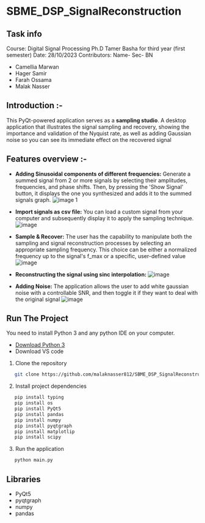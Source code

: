 # SBME_DSP_SignalReconstruction
## Task info
Course: Digital Signal Processing
Ph.D Tamer Basha
for third year (first semester)
Date: 28/10/2023
Contributors:
Name- Sec- BN
- Camellia Marwan
- Hager Samir
- Farah Ossama
- Malak Nasser

## **Introduction** :-
This PyQt-powered application serves as a **sampling studio**. A desktop application that illustrates the signal sampling and recovery, showing the importance and validation of the Nyquist rate, as well as adding Gaussian noise so you can see its immediate effect on the recovered signal


## Features overview :-
- **Adding Sinusoidal components of different frequencies:** Generate a summed signal from 2 or more signals by selecting their amplitudes, frequencies, and phase shifts. Then, by pressing the 'Show Signal' button, it displays the one you synthesized and adds it to the summed signals graph.
   ![image 1](https://github.com/malaknasser812/SBME_DSP_SignalReconstruction/assets/115308809/d62e95ff-d6e8-471a-aff8-dae05312ba0c)

- **Import signals as csv file:** You can load a custom signal from your computer and subsequently display it to apply the sampling technique.
 ![image](https://github.com/malaknasser812/SBME_DSP_SignalReconstruction/assets/115308809/6ecad6ff-c384-42c2-b189-b504ecc98f48)

- **Sample & Recover:** The user has the capability to manipulate both the sampling and signal reconstruction processes by selecting an appropriate sampling frequency. This choice can be either a normalized frequency up to the signal's f_max or a specific, user-defined value
 ![image](https://github.com/malaknasser812/SBME_DSP_SignalReconstruction/assets/115308809/78139fc8-95cd-45f2-8293-c06bc19176a4)

- **Reconstructing the signal using sinc interpolation:**
 ![image](https://github.com/malaknasser812/SBME_DSP_SignalReconstruction/assets/115308809/23b3ecb4-5ba2-40ce-a4b6-be10c7a88964)


- **Adding Noise:** The application allows the user to add white gaussian noise with a controllable SNR, and then toggle it if they want to deal with the original signal
 ![image](https://github.com/malaknasser812/SBME_DSP_SignalReconstruction/assets/115308809/853e2c17-f74f-4cc9-b28c-85a0602d5b9a)

## Run The Project
You need to install Python 3 and any python IDE on your computer.
- [Download Python 3](https://www.python.org/downloads/)
- Download VS code
1. Clone the repository
```sh
   git clone https://github.com/malaknasser812/SBME_DSP_SignalReconstruction.git
 ```
2. Install project dependencies
```sh
   pip install typing
   pip install os
   pip install PyQt5
   pip install pandas
   pip install numpy
   pip install pyqtgraph
   pip install matplotlip
   pip install scipy
 ```
3. Run the application
```sh
   python main.py
```
## Libraries
- PyQt5
- pyqtgraph
- numpy
- pandas

